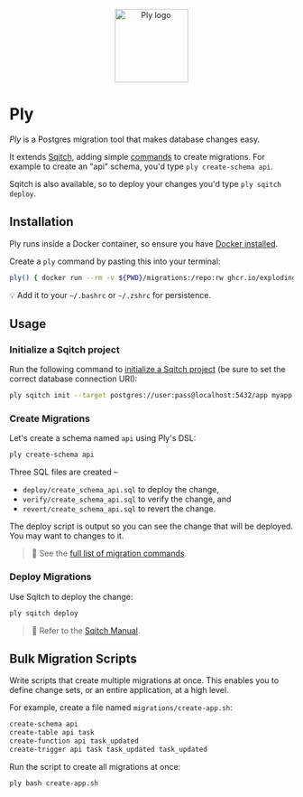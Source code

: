 <p align="center">
  <img alt="Ply logo" height="130" src="https://github.com/explodinglabs/ply/blob/main/logo.png?raw=true" />
</p>

# Ply

_Ply_ is a Postgres migration tool that makes database changes easy.

It extends [Sqitch](https://sqitch.org/), adding simple [commands](/COMMANDS.md)
to create migrations. For example to create an "api" schema, you'd type `ply create-schema api`.

Sqitch is also available, so to deploy your changes you'd type `ply sqitch deploy`.

## Installation

Ply runs inside a Docker container, so ensure you have [Docker
installed](https://docs.docker.com/get-docker/).

Create a `ply` command by pasting this into your terminal:

```sh
ply() { docker run --rm -v ${PWD}/migrations:/repo:rw ghcr.io/explodinglabs/ply" bash -c "$*" }
```

💡 Add it to your `~/.bashrc` or `~/.zshrc` for persistence.

## Usage

### Initialize a Sqitch project

Run the following command to [initialize a Sqitch
project](https://sqitch.org/docs/manual/sqitch-init/) (be sure to set the
correct database connection URI):

```sh
ply sqitch init --target postgres://user:pass@localhost:5432/app myapp
```

### Create Migrations

Let's create a schema named `api` using Ply's DSL:

```sh
ply create-schema api
```

Three SQL files are created –

- `deploy/create_schema_api.sql` to deploy the change,
- `verify/create_schema_api.sql` to verify the change, and
- `revert/create_schema_api.sql` to revert the change.

The deploy script is output so you can see the change that will be deployed.
You may want to changes to it.

> 📖 See the [full list of migration commands](/COMMANDS.md).

### Deploy Migrations

Use Sqitch to deploy the change:

```sh
ply sqitch deploy
```

> 📖 Refer to the [Sqitch Manual](https://sqitch.org/docs/manual/).

## Bulk Migration Scripts

Write scripts that create multiple migrations at once. This enables you to
define change sets, or an entire application, at a high level.

For example, create a file named `migrations/create-app.sh`:

```sh
create-schema api
create-table api task
create-function api task_updated
create-trigger api task task_updated task_updated
```

Run the script to create all migrations at once:

```sh
ply bash create-app.sh
```
